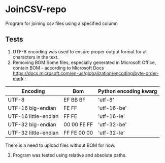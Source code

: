 # JoinCSV-repo
Program for joining csv files using a specified column

## Tests

1. UTF-8 encoding was used to ensure proper output format for all characters in the text.
2. Removing BOM
   Some files, especially generated in Microsoft Office, contain BOM - according to Microsoft Docs 
https://docs.microsoft.com/en-us/globalization/encoding/byte-order-mark :


| Encoding             | Bom         | Python encoding kwarg |
|----------------------|-------------|-----------------------|
| UTF-8                | EF BB BF    | 'utf-8'               |
| UTF-16 big-endian    | FE FF       | 'utf-16-be'           |
| UTF-16 little-endian | FF FE       | 'utf-16-le'           |
| UTF-32 big-endian    | 00 00 FE FF | 'utf-32-be'           |
| UTF-32 little-endian | FF FE 00 00 | 'utf-32-le'           |

There is a need to upload files without BOM for now. 

3. Program was tested using relative and absolute paths.
